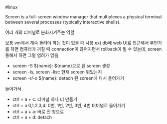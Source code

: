 #linux

Screen is a full-screen window manager that multiplexes a physical terminal between several processes (typically interactive shells). 

여러 개의 터미널로 분화시켜주는 역할

보통 vm에서 계속 돌려야 하는 것이 있을 때 사용 ex) db에 web UI로 접근해서 무언가를 하면 컴퓨터가 꺼질 때 connection이 끊어지면서 rollback이 될 수 있는데, screen 통해서 하면 그럴 염려가 없음

- screen -S ${name}: ${name}으로 된 screen 생성
- screen -ls, screen -list: 현재 screen 뭐있는지
- screen -r/-x ${name}: detach 된 screen에 다시 들어가기 

들어가서
- ctrl + a + c: 터미널 하나 더 만들기
- ctrl + a 0,1,2,3,4: 0번, 1번, 2번, 3번, 4번 터미널로 들어가기
- ctrl + a + a: 바로 전 창으로
- ctrl + a + d: detach